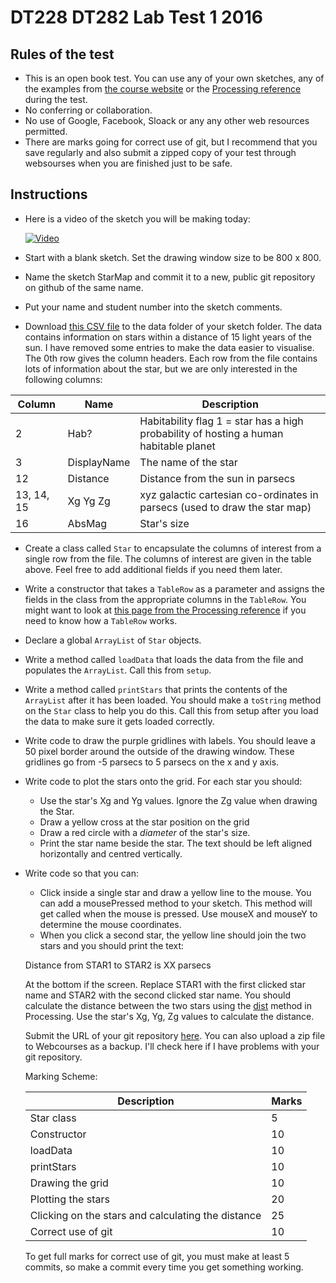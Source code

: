 # DT228 DT282 Lab Test 1 2016

## Rules of the test
- This is an open book test. You can use any of your own sketches, any of the examples from [the course website](https://github.com/skooter500/OOP-2016-2017) or the [Processing reference](https://processing.org/reference/) during the test.
- No conferring or collaboration.
- No use of Google, Facebook, Sloack or any any other web resources permitted.
- There are marks going for correct use of git, but I recommend that you save regularly and also submit a zipped copy of your test through websourses when you are finished just to be safe.

## Instructions

- Here is a video of the sketch you will be making today:

  [![Video](http://img.youtube.com/vi/J2kHSSFA4NU/0.jpg)](http://www.youtube.com/watch?v=J2kHSSFA4NU)

- Start with a blank sketch. Set the drawing window size to be 800 x 800.
- Name the sketch StarMap and commit it to a new, public git repository on github of the same name.
- Put your name and student number into the sketch comments.
- Download [this CSV file](HabHYG15ly.csv) to the data folder of your sketch folder. The data contains information on stars within a distance of 15 light years of the sun. I have removed some entries to make the data easier to visualise. The 0th row gives the column headers. Each row from the file contains lots of information about the star, but we are only interested in the following columns:

| Column | Name | Description |
|--------|------|-------------|
| 2	| Hab? | Habitability flag	1 = star has a high probability of hosting a human habitable planet |
| 3	| DisplayName | The name of the star |
| 12 | Distance	| Distance from the sun in parsecs |
| 13, 14, 15 | Xg	Yg	Zg | xyz galactic cartesian co-ordinates in parsecs (used to draw the star map) |
| 16| AbsMag | Star's size |

- Create a class called ```Star``` to encapsulate the columns of interest from a single row from the file. The columns of interest are given in the table above. Feel free to add additional fields if you need them later.
- Write a constructor that takes a ```TableRow``` as a parameter and assigns the fields in the class from the appropriate columns in the ```TableRow```. You might want to look at [this page from the Processing reference](https://processing.org/reference/TableRow.html) if you need to know how a ```TableRow``` works.
- Declare a global ```ArrayList``` of ```Star``` objects.
- Write a method called ```loadData``` that loads the data from the file and populates the ```ArrayList```. Call this from ```setup```.
- Write a method called ```printStars``` that prints the contents of the ```ArrayList``` after it has been loaded. You should make a ```toString``` method on the ```Star``` class to help you do this. Call this from setup after you load the data to make sure it gets loaded correctly.
- Write code to draw the purple gridlines with labels. You should leave a 50 pixel border around the outside of the drawing window. These gridlines go from -5 parsecs to 5 parsecs on the x and y axis.
- Write code to plot the stars onto the grid. For each star you should:
	- Use the star's Xg and Yg values. Ignore the Zg value when drawing the Star.
	- Draw a yellow cross at the star position on the grid
	- Draw a red circle with a *diameter* of the star's size.
	- Print the star name beside the star. The text should be left aligned horizontally and centred vertically.
- Write code so that you can:
	- Click inside a single star and draw a yellow line to the mouse. You can add a mousePressed method to your sketch. This method will get called when the mouse is pressed. Use mouseX and mouseY to determine the mouse coordinates.
	- When you click a second star, the yellow line should join the two stars and you should print the text:

	Distance from STAR1 to STAR2 is XX parsecs

	At the bottom if the screen. Replace STAR1 with the first clicked star name and STAR2 with the second clicked star name. You should calculate the distance between the two stars using the [dist](https://processing.org/reference/dist_.html) method in Processing. Use the star's Xg, Yg, Zg values to calculate the distance.

  Submit the URL of your git repository [here](https://docs.google.com/forms/d/e/1FAIpQLScZev4_Rlk43RelrMRNHAYPfHAS8gmkKgNn3SnjoRUjxNDodA/viewform). You can also upload a zip file to Webcourses as a backup. I'll check here if I have problems with your git repository.

  Marking Scheme:

  | Description | Marks |
  |-------------|-------|
  | Star class  |   5   |
  | Constructor |  10     |
  | loadData |  10     |
  | printStars |  10     |
  | Drawing the grid | 10  |
  | Plotting the stars | 20 |
  | Clicking on the stars and calculating the distance | 25 |
  | Correct use of git | 10 |

  To get full marks for correct use of git, you must make at least 5 commits, so make a commit every time you get something working.